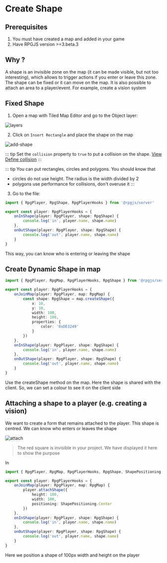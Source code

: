 # Create Shape

## Prerequisites

1. You must have created a map and added in your game
2. Have RPGJS version >=3.beta.3

## Why ?

A shape is an invisible zone on the map (it can be made visible, but not too interesting), which allows to trigger actions if you enter or leave this zone. The shape can be fixed or it can move on the map.
It is also possible to attach an area to a player/event. For example, create a vision system

## Fixed Shape

1. Open a map with Tiled Map Editor and go to the Object layer:

![layers](/assets/layers.png)

2. Click on `Insert Rectangle` and place the shape on the map

![add-shape](/assets/add-shape.png)


::: tip
Set the `collision` property to `true` to put a collision on the shape. [View Define collision](/guide/create-tileset.html#define-collisions)
:::

::: tip
You can put rectangles, circles and polygons. 
You should know that
- circles do not use height. The radius is the width divided by 2
- polygons use performance for collisions, don't overuse it
:::

3. Go to the file: <PathTo to="serverDir" file="player.ts" />

```ts
import { RpgPlayer, RpgShape, RpgPlayerHooks } from '@rpgjs/server'

export const player: RpgPlayerHooks = {
    onInShape(player: RpgPlayer, shape: RpgShape) {
        console.log('in', player.name, shape.name)
    },
    onOutShape(player: RpgPlayer, shape: RpgShape) {
        console.log('out', player.name, shape.name)
    }
}
```

This way, you can know who is entering or leaving the shape

## Create Dynamic Shape in map

```ts
import { RpgPlayer, RpgMap, RpgPlayerHooks, RpgShape } from '@rpgjs/server'

export const player: RpgPlayerHooks = {
    onJoinMap(player: RpgPlayer, map: RpgMap) {
        const shape: RpgShape = map.createShape({ 
            x: 10,
            y: 10,
            width: 100,
            height: 100,
            properties: {
                color: '0xDE3249'
            }
        })
    },
    onInShape(player: RpgPlayer, shape: RpgShape) {
        console.log('in', player.name, shape.name)
    },
    onOutShape(player: RpgPlayer, shape: RpgShape) {
        console.log('out', player.name, shape.name)
    }
}
```

Use the createShape method on the map. Here the shape is shared with the client. So, we can set a colour to see it on the client side

## Attaching a shape to a player (e.g. creating a vision)

We want to create a form that remains attached to the player. This shape is centred. We can know who enters or leaves the shape

![attach](/assets/attach-shape.png)

> The red square is invisible in your project. We have displayed it here to show the purpose

In <PathTo to="playerFile" />

```ts
import { RpgPlayer, RpgMap, RpgPlayerHooks, RpgShape, ShapePositioning } from '@rpgjs/server'

export const player: RpgPlayerHooks = {
    onJoinMap(player: RpgPlayer, map: RpgMap) {
        player.attachShape({
            height: 100,
            width: 100,
            positioning: ShapePositioning.Center
        })
    },
    onInShape(player: RpgPlayer, shape: RpgShape) {
        console.log('in', player.name, shape.name)
    },
    onOutShape(player: RpgPlayer, shape: RpgShape) {
        console.log('out', player.name, shape.name)
    }
}
```

Here we position a shape of 100px width and height on the player